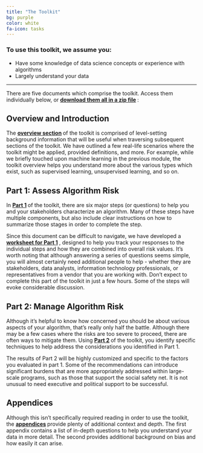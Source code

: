 ```yaml
---
title: "The Toolkit"
bg: purple
color: white
fa-icon: tasks
---
```



### To use this toolkit, we assume you:
- Have some knowledge of data science concepts or experience with algorithms
- Largely understand your data

-------------------------
There are five documents which comprise the toolkit. Access them individually below, or **[download them all in a zip file](assets/ethicstoolkit.ai.zip) <i class="fa fa-file-archive-o"></i>**:

## Overview and Introduction
The **[overview section](assets/overview.pdf) <i class="fa fa-file-pdf-o"></i>** of the toolkit is comprised of level-setting background information that will be useful when traversing subsequent sections of the toolkit. We have outlined a few real-life scenarios where the toolkit might be applied, provided definitions, and more. For example, while we briefly touched upon machine learning in the previous module, the toolkit overview helps you understand more about the various types which exist, such as supervised learning, unsupervised learning, and so on.

## Part 1: Assess Algorithm Risk 
In **[Part 1](assets/part_1.pdf) <i class="fa fa-file-pdf-o"></i>** of the toolkit, there are six major steps (or questions) to help you and your stakeholders characterize an algorithm. Many of these steps have multiple components, but also include clear instructions on how to summarize those stages in order to complete the step. 

Since this document can be difficult to navigate, we have developed a **[worksheet for Part 1](assets/part_1_worksheet.pdf) <i class="fa fa-file-pdf-o"></i>**, designed to help you track your responses to the individual steps and how they are combined into overall risk values. It’s worth noting that although answering a series of questions seems simple, you will almost certainly need additional people to help - whether they are stakeholders, data analysts, information technology professionals, or representatives from a vendor that you are working with. Don’t expect to complete this part of the toolkit in just a few hours. Some of the steps will evoke considerable discussion.

## Part 2: Manage Algorithm Risk
Although it’s helpful to know how concerned you should be about various aspects of your algorithm, that’s really only half the battle. Although there may be a few cases where the risks are too severe to proceed, there are often ways to mitigate them. Using **[Part 2](assets/part_2.pdf) <i class="fa fa-file-pdf-o"></i>** of the toolkit, you identify specific techniques to help address the considerations you identified in Part 1. 

The results of Part 2 will be highly customized and specific to the factors you evaluated in part 1. Some of the recommendations can introduce significant burdens that are more appropriately addressed within large-scale programs, such as those that support the social safety net. It is not unusual to need executive and political support to be successful.

## Appendices
Although this isn’t specifically required reading in order to use the toolkit, the **[appendices](assets/appendices.pdf) <i class="fa fa-file-pdf-o"></i>** provide plenty of additional context and depth. The first appendix contains a list of in-depth questions to help you understand your data in more detail. The second provides additional background on bias and how easily it can arise.
